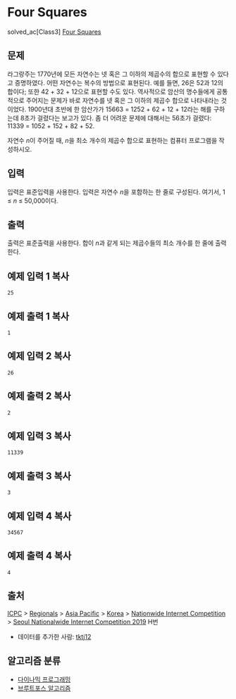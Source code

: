 # Four Squares

solved_ac[Class3] [Four Squares](https://www.acmicpc.net/problem/17626)

## 문제

라그랑주는 1770년에 모든 자연수는 넷 혹은 그 이하의 제곱수의 합으로 표현할 수 있다고 증명하였다. 어떤 자연수는 복수의 방법으로 표현된다. 예를 들면, 26은 52과 12의 합이다; 또한 42 + 32 + 12으로 표현할 수도 있다. 역사적으로 암산의 명수들에게 공통적으로 주어지는 문제가 바로 자연수를 넷 혹은 그 이하의 제곱수 합으로 나타내라는 것이었다. 1900년대 초반에 한 암산가가 15663 = 1252 + 62 + 12 + 12라는 해를 구하는데 8초가 걸렸다는 보고가 있다. 좀 더 어려운 문제에 대해서는 56초가 걸렸다: 11339 = 1052 + 152 + 82 + 52.

자연수 *n*이 주어질 때, *n*을 최소 개수의 제곱수 합으로 표현하는 컴퓨터 프로그램을 작성하시오.

## 입력

입력은 표준입력을 사용한다. 입력은 자연수 *n*을 포함하는 한 줄로 구성된다. 여기서, 1 ≤ *n* ≤ 50,000이다.

## 출력

출력은 표준출력을 사용한다. 합이 *n*과 같게 되는 제곱수들의 최소 개수를 한 줄에 출력한다.

## 예제 입력 1 복사

```
25
```

## 예제 출력 1 복사

```
1
```

## 예제 입력 2 복사

```
26
```

## 예제 출력 2 복사

```
2
```

## 예제 입력 3 복사

```
11339
```

## 예제 출력 3 복사

```
3
```

## 예제 입력 4 복사

```
34567
```

## 예제 출력 4 복사

```
4
```

## 출처

[ICPC](https://www.acmicpc.net/category/1) > [Regionals](https://www.acmicpc.net/category/7) > [Asia Pacific](https://www.acmicpc.net/category/42) > [Korea](https://www.acmicpc.net/category/211) > [Nationwide Internet Competition](https://www.acmicpc.net/category/256) > [Seoul Nationalwide Internet Competition 2019](https://www.acmicpc.net/category/detail/2064) H번

- 데이터를 추가한 사람: [tktj12](https://www.acmicpc.net/user/tktj12)

## 알고리즘 분류

- [다이나믹 프로그래밍](https://www.acmicpc.net/problem/tag/25)
- [브루트포스 알고리즘](https://www.acmicpc.net/problem/tag/125)
